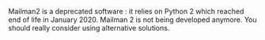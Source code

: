 Mailman2 is a deprecated software : it relies on Python 2 which reached end of life in January 2020. Mailman 2 is not being developed anymore. You should really consider using alternative solutions.
